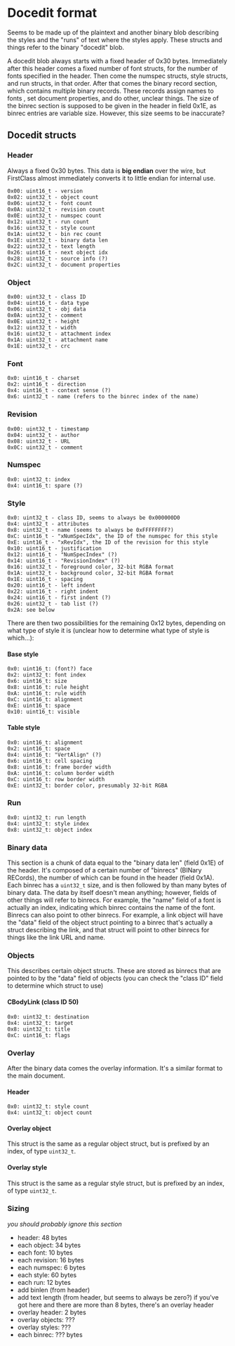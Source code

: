 # Docedit format
Seems to be made up of the plaintext and another binary blob describing the styles and the "runs" of text where the styles apply. These structs and things refer to the binary "docedit" blob.

A docedit blob always starts with a fixed header of 0x30 bytes. Immediately after this header comes a fixed number of font structs, for the number of fonts specified in the header. Then come the numspec structs, style structs, and run structs, in that order. After that comes the binary record section, which contains multiple binary records. These records assign names to fonts , set document properties, and do other, unclear things. The size of the binrec section is supposed to be given in the header in field 0x1E, as binrec entries are variable size. However, this size seems to be inaccurate?

## Docedit structs
### Header
Always a fixed 0x30 bytes. This data is **big endian** over the wire, but FirstClass almost immediately converts it to little endian for internal use.

```
0x00: uint16_t - version
0x02: uint32_t - object count
0x06: uint32_t - font count
0x0A: uint32_t - revision count
0x0E: uint32_t - numspec count
0x12: uint32_t - run count
0x16: uint32_t - style count
0x1A: uint32_t - bin rec count
0x1E: uint32_t - binary data len
0x22: uint32_t - text length
0x26: uint16_t - next object idx
0x28: uint32_t - source info (?)
0x2C: uint32_t - document properties
```

### Object
```
0x00: uint32_t - class ID
0x04: uint16_t - data type
0x06: uint32_t - obj data
0x0A: uint32_t - comment
0x0E: uint32_t - height
0x12: uint32_t - width
0x16: uint32_t - attachment index
0x1A: uint32_t - attachment name
0x1E: uint32_t - crc
```

### Font
```
0x0: uint16_t - charset
0x2: uint16_t - direction
0x4: uint16_t - context sense (?)
0x6: uint32_t - name (refers to the binrec index of the name)
```

### Revision
```
0x00: uint32_t - timestamp
0x04: uint32_t - author
0x08: uint32_t - URL
0x0C: uint32_t - comment
```

### Numspec
```
0x0: uint32_t: index
0x4: uint16_t: spare (?)
```

### Style
```
0x0: uint32_t - class ID, seems to always be 0x000000D0
0x4: uint32_t - attributes
0x8: uint32_t - name (seems to always be 0xFFFFFFFF?)
0xC: uint16_t - "xNumSpecIdx", the ID of the numspec for this style
0xE: uint16_t - "xRevIdx", the ID of the revision for this style
0x10: uint16_t - justification
0x12: uint16_t - "NumSpecIndex" (?)
0x14: uint16_t - "RevisionIndex" (?)
0x16: uint32_t - foreground color, 32-bit RGBA format
0x1A: uint32_t - background color, 32-bit RGBA format
0x1E: uint16_t - spacing
0x20: uint16_t - left indent
0x22: uint16_t - right indent
0x24: uint16_t - first indent (?)
0x26: uint32_t - tab list (?)
0x2A: see below
```

There are then two possibilities for the remaining 0x12 bytes, depending on what type of style it is (unclear how to determine what type of style is which...):

#### Base style
```
0x0: uint16_t: (font?) face
0x2: uint32_t: font index
0x6: uint16_t: size
0x8: uint16_t: rule height
0xA: uint16_t: rule width
0xC: uint16_t: alignment
0xE: uint16_t: space
0x10: uint16_t: visible
```

#### Table style
```
0x0: uint16_t: alignment
0x2: uint16_t: space
0x4: uint16_t: "VertAlign" (?)
0x6: uint16_t: cell spacing
0x8: uint16_t: frame border width
0xA: uint16_t: column border width
0xC: uint16_t: row border width
0xE: uint32_t: border color, presumably 32-bit RGBA
```

### Run
```
0x0: uint32_t: run length
0x4: uint32_t: style index
0x8: uint32_t: object index
```

### Binary data
This section is a chunk of data equal to the "binary data len" (field 0x1E) of the header. It's composed of a certain number of "binrecs" (BINary RECords), the number of which can be found in the header (field 0x1A). Each binrec has a `uint32_t` size, and is then followed by than many bytes of binary data. The data by itself doesn't mean anything; however, fields of other things will refer to binrecs. For example, the "name" field of a font is actually an index, indicating which binrec contains the name of the font. Binrecs can also point to other binrecs. For example, a link object will have the "data" field of the object struct pointing to a binrec that's actually a struct describing the link, and that struct will point to other binrecs for things like the link URL and name.

### Objects
This describes certain object structs. These are stored as binrecs that are pointed to by the "data" field of objects (you can check the "class ID" field to determine which struct to use)

#### CBodyLink (class ID 50)
```
0x0: uint32_t: destination
0x4: uint32_t: target
0x8: uint32_t: title
0xC: uint16_t: flags
```

### Overlay
After the binary data comes the overlay information. It's a similar format to the main document.
#### Header
```
0x0: uint32_t: style count
0x4: uint32_t: object count
```

#### Overlay object
This struct is the same as a regular object struct, but is prefixed by an index, of type `uint32_t`.

#### Overlay style
This struct is the same as a regular style struct, but is prefixed by an index, of type `uint32_t`.

### Sizing
_you should probably ignore this section_
* header: 48 bytes
* each object: 34 bytes
* each font: 10 bytes
* each revision: 16 bytes
* each numspec: 6 bytes
* each style: 60 bytes
* each run: 12 bytes
* add binlen (from header)
* add text length (from header, but seems to always be zero?)
if you've got here and there are more than 8 bytes, there's an overlay header
* overlay header: 2 bytes
* overlay objects: ???
* overlay styles: ???
* each binrec: ??? bytes
